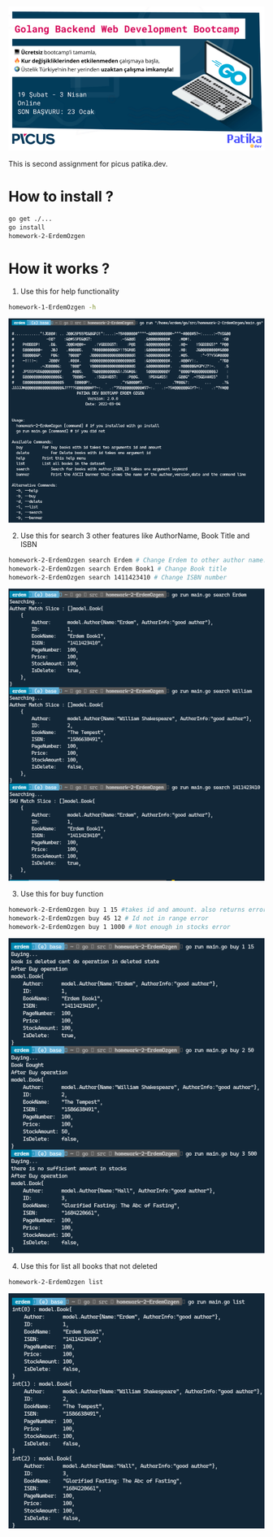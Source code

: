 ![PicusPatika](./img/picuspatika.png)

This is second assignment for picus patika.dev.

# How to install ?

```bash
go get ./...
go install 
homework-2-ErdemOzgen

```

# How it works ?

1. Use this for help functionality
```bash
homework-1-ErdemOzgen -h
```
![img1](./img/1.png)

2. Use this for search 3 other features like AuthorName, Book Title and ISBN
```bash
homework-2-ErdemOzgen search Erdem # Change Erdem to other author name.
homework-2-ErdemOzgen search Erdem Book1 # Change Book title
homework-2-ErdemOzgen search 1411423410 # Change ISBN number
```
![img2](./img/2.png)

3. Use this for buy function
```bash
homework-2-ErdemOzgen buy 1 15 #takes id and amount. also returns error if id 1 is deleted
homework-2-ErdemOzgen buy 45 12 # Id not in range error
homework-2-ErdemOzgen buy 1 1000 # Not enough in stocks error

```

![img3](./img/3.png)

4. Use this for list all books that not deleted
```bash
homework-2-ErdemOzgen list 
```
![img4](./img/4.png)


